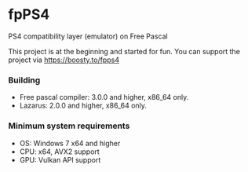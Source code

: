 # fpPS4
  PS4 compatibility layer (emulator) on Free Pascal
 
This project is at the beginning and started for fun.
You can support the project via https://boosty.to/fpps4
 
### Building
- Free pascal compiler: 3.0.0 and higher, x86_64 only. 
- Lazarus: 2.0.0 and higher, x86_64 only. 

### Minimum system requirements 

- OS: Windows 7 x64 and higher 
- CPU: x64, AVX2 support
- GPU: Vulkan API support
